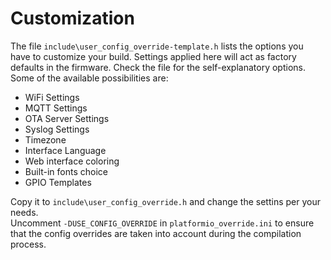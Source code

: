 # Customization

The file `include\user_config_override-template.h` lists the options you have to customize your build. Settings applied here will act as factory defaults in the firmware. Check the file for the self-explanatory options. Some of the available possibilities are:

- WiFi Settings
- MQTT Settings
- OTA Server Settings
- Syslog Settings
- Timezone
- Interface Language
- Web interface coloring
- Built-in fonts choice
- GPIO Templates

Copy it to `include\user_config_override.h` and change the settins per your needs.   
Uncomment `-DUSE_CONFIG_OVERRIDE` in `platformio_override.ini` to ensure that the config overrides are taken into account during the compilation process.
